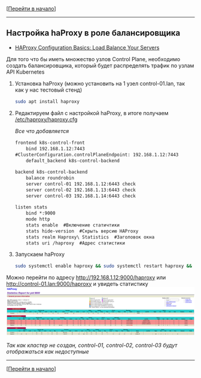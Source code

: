 [[Перейти в начало](../../README.md)]

---

## Настройка haProxy в роле балансировщика

* [HAProxy Configuration Basics: Load Balance Your Servers](https://www.haproxy.com/blog/haproxy-configuration-basics-load-balance-your-servers)

Для того что бы иметь множество узлов Control Plane, необходимо создать балансировщика, который будет распределять трафик по узлам API Kubernetes

1. Установка haProxy (можно установить на 1 узел control-01.lan, так как у нас тестовый стенд)
   ```bash
   sudo apt install haproxy
   ```
2. Редактируем файл с настройкой haProxy, в итоге получаем [/etc/haproxy/haproxy.cfg](./config/haproxy.cfg)

   *Все что добавляется*
   ```apacheconf
   frontend k8s-control-front
       bind 192.168.1.12:7443 #ClusterConfiguration.controlPlaneEndpoint: 192.168.1.12:7443
       default_backend k8s-control-backend
   ```
   ```apacheconf
   backend k8s-control-backend
       balance roundrobin
       server control-01 192.168.1.12:6443 check
       server control-02 192.168.1.13:6443 check
       server control-03 192.168.1.14:6443 check
   ```
   ```apacheconf
   listen stats
       bind *:9000
       mode http
       stats enable  #Включение статичтики
       stats hide-version  #Скрыть версию HAProxy
       stats realm Haproxy\ Statistics  #Заголовок окна
       stats uri /haproxy  #Адрес статистики
   ```
   
4. Запускаем haProxy
   ```bash
   sudo systemctl enable haproxy && sudo systemctl restart haproxy && sudo systemctl status haproxy
   ```

Можно перейти по адресу http://192.168.1.12:9000/haproxy или http://control-01.lan:9000/haproxy и увидеть статистику
![haproxy_stats.png](./img/haproxy_stats.png)

*Так как кластер не создан, control-01, control-02, control-03 будут отображаться как недоступные*
  
---

[[Перейти в начало](../../README.md)]